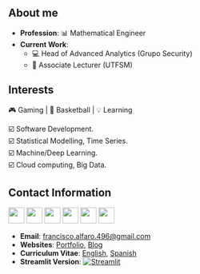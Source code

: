## About me

* **Profession**: 📊 Mathematical Engineer
* **Current Work**: 
    * 💻 Head of Advanced Analytics (Grupo Security)
    * 📖 Associate Lecturer (UTFSM)

## Interests
🎮 Gaming | 🏀 Basketball | 💡 Learning 

☑️ Software Development.  <br>
☑️ Statistical Modelling, Time Series. <br> 
☑️ Machine/Deep Learning.  <br> 
☑️ Cloud computing, Big Data.

## Contact Information

<p align="left"> 
<a href="https://www.github.com/fralfaro" target="_blank" rel="noreferrer"><img src="https://icones.pro/wp-content/uploads/2021/06/icone-github-orange.png" width="32" height="32" /></a>
<a href="https://gitlab.com/fralfaro" target="_blank" rel="noreferrer"><img src="https://cdn.worldvectorlogo.com/logos/gitlab.svg" width="32" height="32" /></a>
<a href="https://www.linkedin.com/in/faam" target="_blank" rel="noreferrer"><img src="https://www.pngmart.com/files/21/Linkedin-PNG-Clipart.png" width="32" height="32" /></a> 
<a href="https://www.stackoverflow.com/users/12886284/fralfaro" target="_blank" rel="noreferrer"><img src="https://raw.githubusercontent.com/danielcranney/readme-generator/main/public/icons/socials/stackoverflow.svg" width="32" height="32" /></a>
<a href="http://www.medium.com/@fralfaro" target="_blank" rel="noreferrer"><img src="https://upload.wikimedia.org/wikipedia/commons/thumb/3/32/Eo_circle_orange_letter-m.svg/1200px-Eo_circle_orange_letter-m.svg.png" width="32" height="32" /></a>
<a href="https://www.kaggle.com/faamds" target="_blank" rel="noreferrer"><img src="https://upload.wikimedia.org/wikipedia/commons/thumb/3/37/Eo_circle_orange_letter-k.svg/1200px-Eo_circle_orange_letter-k.svg.png" width="32" height="32" /></a>
</p>


- **Email**: francisco.alfaro.496@gmail.com
- **Websites**: [Portfolio](https://fralfaro.github.io/portfolio/), [Blog](https://fralfaro.github.io/portfolio/blog/)
- **Curriculum Vitae**: [English](https://drive.google.com/file/d/1X-iYm9jzQmjO95-LkrKeDGUXigUbHfxI/view?usp=sharing), [Spanish](https://drive.google.com/file/d/1dgGfEKgSJwr9lObHGAOYQjSN9m0Grk_7/view?usp=sharing)
- **Streamlit Version**: [![Streamlit](https://static.streamlit.io/badges/streamlit_badge_black_white.svg)](https://portfolio-st.streamlit.app/)


